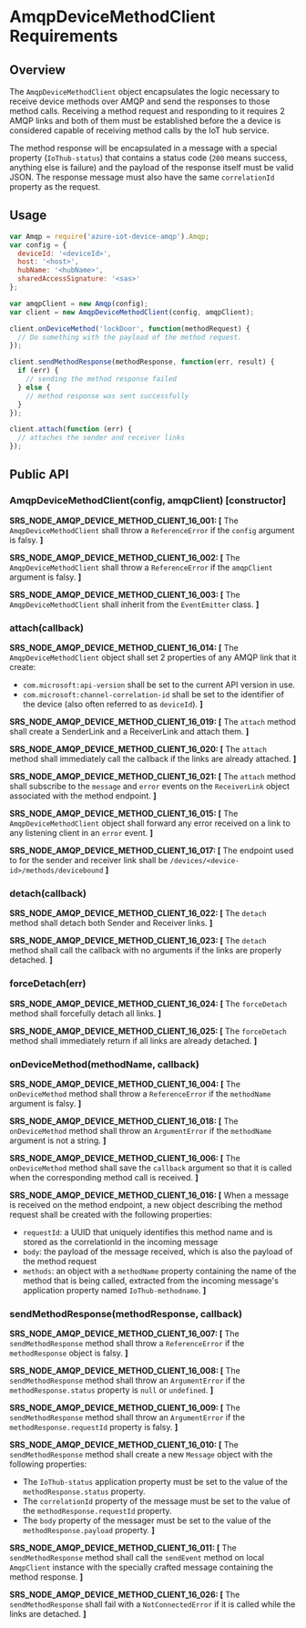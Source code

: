 # AmqpDeviceMethodClient Requirements

## Overview
The `AmqpDeviceMethodClient` object encapsulates the logic necessary to receive device methods over AMQP and send the responses to those method calls.
Receiving a method request and responding to it requires 2 AMQP links and both of them must be established before the a device is considered capable of
receiving method calls by the IoT hub service.

The method response will be encapsulated in a message with a special property (`IoThub-status`) that contains a status code (`200` means success, anything else is failure)
and the payload of the response itself must be valid JSON. The response message must also have the same `correlationId` property as the request.

## Usage
```js
var Amqp = require('azure-iot-device-amqp').Amqp;
var config = {
  deviceId: '<deviceId>',
  host: '<host>',
  hubName: '<hubName>',
  sharedAccessSignature: '<sas>'
};

var amqpClient = new Amqp(config);
var client = new AmqpDeviceMethodClient(config, amqpClient);

client.onDeviceMethod('lockDoor', function(methodRequest) {
  // Do something with the payload of the method request.
});

client.sendMethodResponse(methodResponse, function(err, result) {
  if (err) {
    // sending the method response failed
  } else {
    // method response was sent successfully
  }
});

client.attach(function (err) {
  // attaches the sender and receiver links
});
```

## Public API

### AmqpDeviceMethodClient(config, amqpClient) [constructor]

**SRS_NODE_AMQP_DEVICE_METHOD_CLIENT_16_001: [** The `AmqpDeviceMethodClient` shall throw a `ReferenceError` if the `config` argument is falsy. **]**

**SRS_NODE_AMQP_DEVICE_METHOD_CLIENT_16_002: [** The `AmqpDeviceMethodClient` shall throw a `ReferenceError` if the `amqpClient` argument is falsy. **]**

**SRS_NODE_AMQP_DEVICE_METHOD_CLIENT_16_003: [** The `AmqpDeviceMethodClient` shall inherit from the `EventEmitter` class. **]**

### attach(callback)

**SRS_NODE_AMQP_DEVICE_METHOD_CLIENT_16_014: [** The `AmqpDeviceMethodClient` object shall set 2 properties of any AMQP link that it create:
- `com.microsoft:api-version` shall be set to the current API version in use.
- `com.microsoft:channel-correlation-id` shall be set to the identifier of the device (also often referred to as `deviceId`). **]**

**SRS_NODE_AMQP_DEVICE_METHOD_CLIENT_16_019: [** The `attach` method shall create a SenderLink and a ReceiverLink and attach them. **]**

**SRS_NODE_AMQP_DEVICE_METHOD_CLIENT_16_020: [** The `attach` method shall immediately call the callback if the links are already attached. **]**

**SRS_NODE_AMQP_DEVICE_METHOD_CLIENT_16_021: [** The `attach` method shall subscribe to the `message` and `error` events on the `ReceiverLink` object associated with the method endpoint. **]**

**SRS_NODE_AMQP_DEVICE_METHOD_CLIENT_16_015: [** The `AmqpDeviceMethodClient` object shall forward any error received on a link to any listening client in an `error` event. **]**

**SRS_NODE_AMQP_DEVICE_METHOD_CLIENT_16_017: [** The endpoint used to for the sender and receiver link shall be `/devices/<device-id>/methods/devicebound` **]**

### detach(callback)

**SRS_NODE_AMQP_DEVICE_METHOD_CLIENT_16_022: [** The `detach` method shall detach both Sender and Receiver links. **]**

**SRS_NODE_AMQP_DEVICE_METHOD_CLIENT_16_023: [** The `detach` method shall call the callback with no arguments if the links are properly detached. **]**

### forceDetach(err)

**SRS_NODE_AMQP_DEVICE_METHOD_CLIENT_16_024: [** The `forceDetach` method shall forcefully detach all links. **]**

**SRS_NODE_AMQP_DEVICE_METHOD_CLIENT_16_025: [** The `forceDetach` method shall immediately return if all links are already detached. **]**

### onDeviceMethod(methodName, callback)

**SRS_NODE_AMQP_DEVICE_METHOD_CLIENT_16_004: [** The `onDeviceMethod` method shall throw a `ReferenceError` if the `methodName` argument is falsy. **]**

**SRS_NODE_AMQP_DEVICE_METHOD_CLIENT_16_018: [** The `onDeviceMethod` method shall throw an `ArgumentError` if the `methodName` argument is not a string. **]**

**SRS_NODE_AMQP_DEVICE_METHOD_CLIENT_16_006: [** The `onDeviceMethod` method shall save the `callback` argument so that it is called when the corresponding method call is received. **]**

**SRS_NODE_AMQP_DEVICE_METHOD_CLIENT_16_016: [** When a message is received on the method endpoint, a new object describing the method request shall be created with the following properties:
- `requestId`: a UUID that uniquely identifies this method name and is stored as the correlationId in the incoming message
- `body`: the payload of the message received, which is also the payload of the method request
- `methods`: an object with a `methodName` property containing the name of the method that is being called, extracted from the incoming message's application property named `IoThub-methodname`. **]**

### sendMethodResponse(methodResponse, callback)

**SRS_NODE_AMQP_DEVICE_METHOD_CLIENT_16_007: [** The `sendMethodResponse` method shall throw a `ReferenceError` if the `methodResponse` object is falsy. **]**

**SRS_NODE_AMQP_DEVICE_METHOD_CLIENT_16_008: [** The `sendMethodResponse` method shall throw an `ArgumentError` if the `methodResponse.status` property is `null` or `undefined`. **]**

**SRS_NODE_AMQP_DEVICE_METHOD_CLIENT_16_009: [** The `sendMethodResponse` method shall throw an `ArgumentError` if the `methodResponse.requestId` property is falsy. **]**

**SRS_NODE_AMQP_DEVICE_METHOD_CLIENT_16_010: [** The `sendMethodResponse` method shall create a new `Message` object with the following properties:
- The `IoThub-status` application property must be set to the value of the `methodResponse.status` property.
- The `correlationId` property of the message must be set to the value of the `methodResponse.requestId` property.
- The `body` property of the messager must be set to the value of the `methodResponse.payload` property. **]**

**SRS_NODE_AMQP_DEVICE_METHOD_CLIENT_16_011: [** The `sendMethodResponse` method shall call the `sendEvent` method on local `AmqpClient` instance with the specially crafted message containing the method response. **]**

**SRS_NODE_AMQP_DEVICE_METHOD_CLIENT_16_026: [** The `sendMethodResponse` shall fail with a `NotConnectedError` if it is called while the links are detached. **]**
